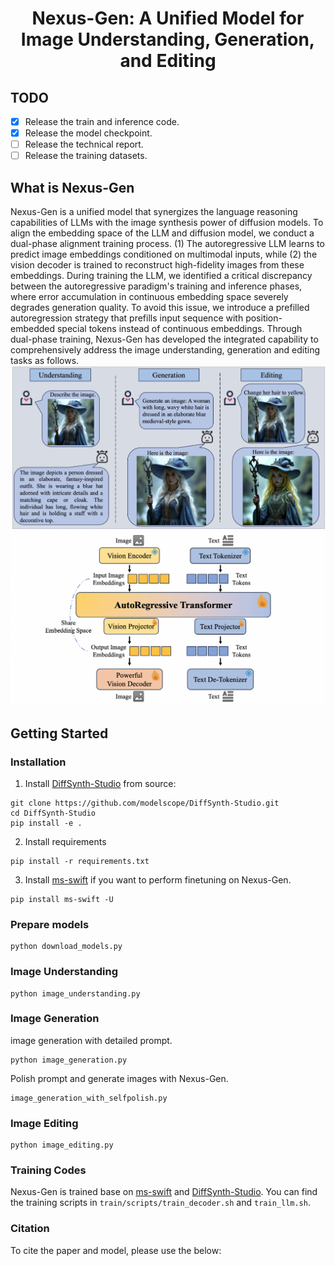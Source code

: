 <h1 align="center">Nexus-Gen: A Unified Model for Image Understanding, Generation, and Editing</h1>

## TODO
- [x] Release the train and inference code.
- [x] Release the model checkpoint.
- [ ] Release the technical report.
- [ ] Release the training datasets.

## What is Nexus-Gen
Nexus-Gen is a unified model that synergizes the language reasoning capabilities of LLMs with the image synthesis power of diffusion models. To align the embedding space of the LLM and diffusion model, we conduct a dual-phase alignment training process. (1) The autoregressive LLM learns to predict image embeddings conditioned on multimodal inputs, while (2) the vision decoder is trained to reconstruct high-fidelity images from these embeddings. During training the LLM, we identified a critical discrepancy between the autoregressive paradigm's training and inference phases, where error accumulation in continuous embedding space severely degrades generation quality. To avoid this issue, we introduce a prefilled autoregression strategy that prefills input sequence with position-embedded special tokens instead of continuous embeddings. Through dual-phase training, Nexus-Gen has developed the integrated capability to comprehensively address the image understanding, generation and editing tasks as follows.
![cover](assets/illustrations/cover.jpg)
![architecture](assets/illustrations/architecture.png)

## Getting Started
### Installation
1. Install [DiffSynth-Studio](https://github.com/modelscope/DiffSynth-Studio.git) from source:
```shell
git clone https://github.com/modelscope/DiffSynth-Studio.git
cd DiffSynth-Studio
pip install -e .
```
2. Install requirements
```
pip install -r requirements.txt
```
3. Install [ms-swift](https://github.com/modelscope/ms-swift.git) if you want to perform finetuning on Nexus-Gen.
```
pip install ms-swift -U
```
### Prepare models
```shell
python download_models.py
```
### Image Understanding
```shell
python image_understanding.py
```

### Image Generation
image generation with detailed prompt.
```shell
python image_generation.py
```
Polish prompt and generate images with Nexus-Gen.
```shell
image_generation_with_selfpolish.py
```

### Image Editing
```shell
python image_editing.py
```

### Training Codes
Nexus-Gen is trained base on [ms-swift](https://github.com/modelscope/ms-swift.git) and [DiffSynth-Studio](https://github.com/modelscope/DiffSynth-Studio.git). You can find the training scripts in `train/scripts/train_decoder.sh` and `train_llm.sh`.

### Citation
To cite the paper and model, please use the below:
```

```